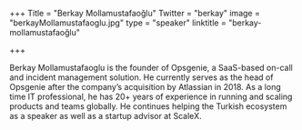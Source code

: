 +++
Title = "Berkay Mollamustafaoğlu"
Twitter = "berkay"
image = "berkayMollamustafaoglu.jpg"
type = "speaker"
linktitle = "berkay-mollamustafaoğlu"

+++

Berkay Mollamustafaoglu is the founder of Opsgenie, a SaaS-based on-call and incident management solution. He currently serves as the head of Opsgenie after the company’s acquisition by Atlassian in 2018. As a long time IT professional, he has 20+ years of experience in running and scaling products and teams globally. He continues helping the Turkish ecosystem as a speaker as well as a startup advisor at ScaleX.
